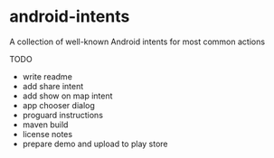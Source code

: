 android-intents
===============

A collection of well-known Android intents for most common actions

TODO
- write readme
- add share intent
- add show on map intent
- app chooser dialog
- proguard instructions
- maven build
- license notes
- prepare demo and upload to play store